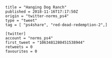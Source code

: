 ```
title = "Hanging Dog Ranch"
published = 2018-11-16T17:17:50Z
origin = "twitter-norms_ps4"
type = "tweet"
tag = [ "ps4share", "red-dead-redemption-2",]

[twitter]
account = "norms_ps4"
first_tweet = "1063481280451538944"
retweets = 0
favourites = 0
```

<p class='image'><img src='https://mnf.m17s.net/2018/11/16/DsI-liFWkAAzSYA.jpg' alt=''></p>

